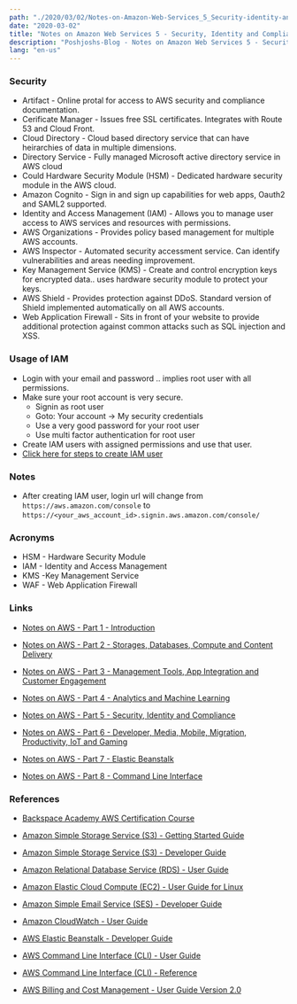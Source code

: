 ```yaml
---
path: "./2020/03/02/Notes-on-Amazon-Web-Services_5_Security-identity-and-compliance.md"
date: "2020-03-02"
title: "Notes on Amazon Web Services 5 - Security, Identity and Compliance"
description: "Poshjoshs-Blog - Notes on Amazon Web Services 5 - Security identity and compliance"
lang: "en-us"
---
```


### Security ###

- Artifact - Online protal for access to AWS security and compliance documentation.  
- Cerificate Manager - Issues free SSL certificates. Integrates with Route 53 and Cloud Front.
- Cloud Directory - Cloud based directory service that can have heirarchies of data in multiple dimensions.
- Directory Service - Fully managed Microsoft active directory service in AWS cloud
- Could Hardware Security Module (HSM) - Dedicated hardware security module in the AWS cloud.
- Amazon Cognito - Sign in and sign up capabilities for web apps, Oauth2 and SAML2 supported.
- Identity and Access Management (IAM) - Allows you to manage user access to AWS services and resources with permissions.
- AWS Organizations - Provides policy based management for multiple AWS accounts.
- AWS Inspector - Automated security accessment service. Can identify vulnerabilities and areas needing improvement.
- Key Management Service (KMS) - Create and control encryption keys for encrypted data.. uses hardware security module to protect your keys.
- AWS Shield - Provides protection against DDoS. Standard version of Shield implemented automatically on all AWS accounts.
- Web Application Firewall - Sits in front of your website to provide additional protection against common attacks such as SQL injection and XSS.

### Usage of IAM ###
- Login with your email and password  .. implies root user with all permissions.
- Make sure your root account is very secure.
  * Signin as root user
  * Goto: Your account -> My security credentials
  * Use a very good password for your root user
  * Use multi factor authentication for root user
- Create IAM users with assigned permissions and use that user.
- [Click here for steps to create IAM user](/2020/02/02/Amazon-Web-Services-Create-IAM-User/)

### Notes ###

- After creating IAM user, login url will change from ```https://aws.amazon.com/console``` to ```https://<your_aws_account_id>.signin.aws.amazon.com/console/```

### Acronyms ###
- HSM - Hardware Security Module
- IAM - Identity and Access Management
- KMS -Key Management Service
- WAF - Web Application Firewall

### Links ###

- [Notes on AWS - Part 1 - Introduction](/2020/03/02/Notes-on-Amazon-Web-Services_1_Introduction/)

- [Notes on AWS - Part 2 - Storages, Databases, Compute and Content Delivery](/2020/03/02/Notes-on-Amazon-Web-Services_2_Storages-databases-compute-and-content-delivery/)

- [Notes on AWS - Part 3 - Management Tools, App Integration and Customer Engagement](/2020/03/02/Notes-on-Amazon-Web-Services_3_Managment-tools-app-integration-and-customer-engagement/)

- [Notes on AWS - Part 4 - Analytics and Machine Learning](/2020/03/02/Notes-on-Amazon-Web-Services_4_Analytics-and-machine-learning/)

- [Notes on AWS - Part 5 - Security, Identity and Compliance](/2020/03/02/Notes-on-Amazon-Web-Services_5_Security-identity-and-compliance/)

- [Notes on AWS - Part 6 - Developer, Media, Mobile, Migration, Productivity, IoT and Gaming](/2020/03/02/Notes-on-Amazon-Web-Services_6_Developer-media-migration-productivity-iot-and-gaming/)

- [Notes on AWS - Part 7 - Elastic Beanstalk](/2020/03/02/Notes-on-Amazon-Web-Services_7_Elastic-beanstalk/)

- [Notes on AWS - Part 8 - Command Line Interface](/2020/03/02/Notes-on-Amazon-Web-Services_8_Command-line-interface/)

### References ###

- [Backspace Academy AWS Certification Course](http://cdn.backspace.academy/courses/aws-certification/01/010/references-01-01.pdf)

- [Amazon Simple Storage Service (S3) - Getting Started Guide](https://docs.aws.amazon.com/AmazonS3/latest/gsg/s3-gsg.pdf)

- [Amazon Simple Storage Service (S3) - Developer Guide](https://docs.aws.amazon.com/AmazonS3/latest/dev/s3-dg.pdf)

- [Amazon Relational Database Service (RDS) - User Guide](https://docs.aws.amazon.com/AmazonRDS/latest/UserGuide/rds-ug.pdf)

- [Amazon Elastic Cloud Compute (EC2) - User Guide for Linux](https://docs.aws.amazon.com/AWSEC2/latest/UserGuide/ec2-ug.pdf)

- [Amazon Simple Email Service (SES) - Developer Guide](https://docs.aws.amazon.com/ses/latest/DeveloperGuide/ses-dg.pdf)

- [Amazon CloudWatch - User Guide](https://docs.aws.amazon.com/AmazonCloudWatch/latest/monitoring/acw-ug.pdf)

- [AWS Elastic Beanstalk - Developer Guide](https://docs.aws.amazon.com/elasticbeanstalk/latest/dg/awseb-dg.pdf)

- [AWS Command Line Interface (CLI) - User Guide](https://docs.aws.amazon.com/cli/latest/userguide/aws-cli.pdf)

- [AWS Command Line Interface (CLI) - Reference](https://docs.aws.amazon.com/cli/latest/reference/)

- [AWS Billing and Cost Management - User Guide Version 2.0](https://docs.aws.amazon.com/awsaccountbilling/latest/aboutv2/awsaccountbilling-aboutv2.pdf)
